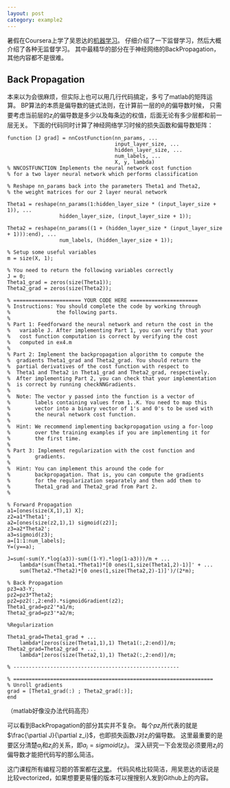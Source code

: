 ```yaml
---
layout: post
category: example2
---
```

<head>
    <script src="https://cdn.mathjax.org/mathjax/latest/MathJax.js?config=TeX-AMS-MML_HTMLorMML" type="text/javascript"></script>
    <script type="text/x-mathjax-config">
        MathJax.Hub.Config({
            tex2jax: {
            skipTags: ['script', 'noscript', 'style', 'textarea', 'pre'],
            inlineMath: [['$','$']]
            }
        });
    </script>
</head>

暑假在Coursera上学了吴恩达的[机器学习](https://www.coursera.org/learn/machine-learning/)。
仔细介绍了一下监督学习，然后大概介绍了各种无监督学习。
其中最精华的部分在于神经网络的BackPropagation，其他内容都不是很难。

## Back Propagation

本来以为会很麻烦，但实际上也可以用几行代码搞定，多亏了matlab的矩阵运算。
BP算法的本质是偏导数的链式法则，在计算前一层的$\theta_i$的偏导数时候，
只需要考虑当前层的$z_i$的偏导数是多少以及每条边的权值，后面无论有多少层都和前一层无关。
下面的代码同时计算了神经网络学习时候的损失函数和偏导数矩阵：

<html>

<head>
  <meta charset="UTF-8">
  <meta name="viewport" content="width=device-width, initial-scale=1.0">
  <meta http-equiv="X-UA-Compatible" content="ie=edge">
  <title>Prism 代码语法高亮</title>
  <link href="https://cdn.bootcss.com/prism/1.15.0/themes/prism.css" rel="stylesheet">
  <link href="https://cdn.bootcss.com/prism/1.15.0/plugins/line-numbers/prism-line-numbers.css" rel="stylesheet">
  <!-- <link href="https://cdn.bootcss.com/prism/1.15.0/themes/prism-okaidia.css" rel="stylesheet"> -->
  <style>
    #box {
      width: 100%;
      margin-left: 0px;
    }
  </style>
</head>

<body>
  <div id="box">
    
<pre class="line-numbers"><code class="language-octave">function [J grad] = nnCostFunction(nn_params, ...
                                   input_layer_size, ...
                                   hidden_layer_size, ...
                                   num_labels, ...
                                   X, y, lambda)
% NNCOSTFUNCTION Implements the neural network cost function
% for a two layer neural network which performs classification

% Reshape nn_params back into the parameters Theta1 and Theta2, 
% the weight matrices for our 2 layer neural network

Theta1 = reshape(nn_params(1:hidden_layer_size * (input_layer_size + 1)), ...
                 hidden_layer_size, (input_layer_size + 1));

Theta2 = reshape(nn_params((1 + (hidden_layer_size * (input_layer_size + 1))):end), ...
                 num_labels, (hidden_layer_size + 1));

% Setup some useful variables
m = size(X, 1);
     
% You need to return the following variables correctly 
J = 0;
Theta1_grad = zeros(size(Theta1));
Theta2_grad = zeros(size(Theta2));

% ====================== YOUR CODE HERE ======================
% Instructions: You should complete the code by working through
%               the following parts.
%
% Part 1: Feedforward the neural network and return the cost in the
%   variable J. After implementing Part 1, you can verify that your
%   cost function computation is correct by verifying the cost
%   computed in ex4.m
%
% Part 2: Implement the backpropagation algorithm to compute the 
%  gradients Theta1_grad and Theta2_grad. You should return the
%  partial derivatives of the cost function with respect to
%  Theta1 and Theta2 in Theta1_grad and Theta2_grad, respectively.
%  After implementing Part 2, you can check that your implementation 
%  is correct by running checkNNGradients.
%
%  Note: The vector y passed into the function is a vector of
%        labels containing values from 1..K. You need to map this
%        vector into a binary vector of 1's and 0's to be used with
%        the neural network cost function.
%
%  Hint: We recommend implementing backpropagation using a for-loop
%        over the training examples if you are implementing it for
%        the first time.
%
% Part 3: Implement regularization with the cost function and
%        gradients.
%
%  Hint: You can implement this around the code for
%        backpropagation. That is, you can compute the gradients
%        for the regularization separately and then add them to
%        Theta1_grad and Theta2_grad from Part 2.
%

% Forward Propagation
a1=[ones(size(X,1),1) X];
z2=a1*Theta1';
a2=[ones(size(z2,1),1) sigmoid(z2)];
z3=a2*Theta2';
a3=sigmoid(z3);
a=[1:1:num_labels];
Y=(y==a);

J=sum(-sum(Y.*log(a3))-sum((1-Y).*log(1-a3)))/m + ...
    lambda*(sum(Theta1.*Theta1)*[0 ones(1,size(Theta1,2)-1)]' + ...
    sum(Theta2.*Theta2)*[0 ones(1,size(Theta2,2)-1)]')/(2*m);

% Back Propagation
pz3=a3-Y;
pz2=pz3*Theta2;
pz2=pz2(:,2:end).*sigmoidGradient(z2);
Theta1_grad=pz2'*a1/m;
Theta2_grad=pz3'*a2/m;

%Regularization

Theta1_grad=Theta1_grad + ...
    lambda*[zeros(size(Theta1,1),1) Theta1(:,2:end)]/m;
Theta2_grad=Theta2_grad + ...
    lambda*[zeros(size(Theta2,1),1) Theta2(:,2:end)]/m;

% ------------------------------------------------------

% =================================================================
% Unroll gradients
grad = [Theta1_grad(:) ; Theta2_grad(:)];
end
</code></pre>
            
  </div>
  <script src="https://cdn.bootcss.com/prism/1.15.0/prism.js"></script>
  <script src="https://cdn.bootcss.com/prism/1.15.0/components/prism-java.js"></script>
  <script src="https://cdn.bootcss.com/prism/1.15.0/plugins/line-numbers/prism-line-numbers.js"></script>
  <script src="https://cdn.bootcss.com/jquery/1.11.0/jquery.min.js"></script>
  <script>
    var text =
      '<link href="https://cdn.bootcss.com/prism/1.15.0/themes/prism.css" rel="stylesheet">\n' + '<p>js操作html数据绑定</p>';
    var text = $('#code-1').text(text)
    console.log($('#code-1').text());
  </script>
</body>

</html>
（matlab好像没办法代码高亮）

可以看到BackPropagation的部分其实并不复杂。
每个$pz_i$所代表的就是$\frac{\partial J}{\partial z_i}$，也即损失函数J对$z_i$的偏导数。
这里最重要的是要区分清楚$a_i$和$z_i$的关系，即$a_i=sigmoid(z_i)$。
深入研究一下会发现必须要用$z_i$的偏导数才能把代码写的那么简洁。

这门课程所有编程习题的答案都在[这里](https://github.com/hyf20010101/machine_learning)。
代码风格比较简洁，用吴恩达的话说是比较vectorized，如果想要更易懂的版本可以搜搜别人发到Github上的内容。
